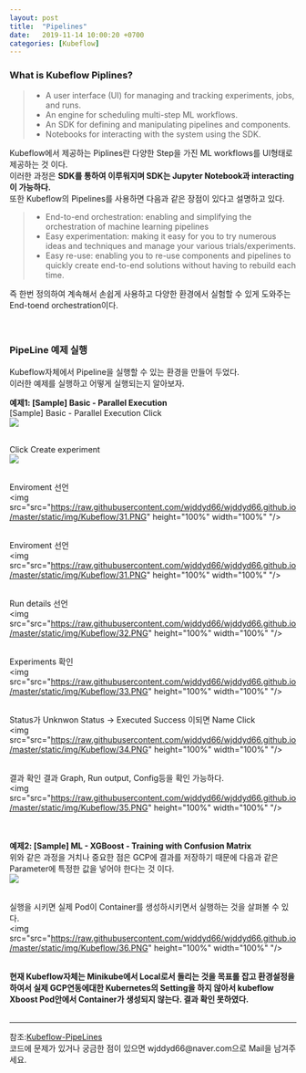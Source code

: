 ```yaml
---
layout: post
title:  "Pipelines"
date:   2019-11-14 10:00:20 +0700
categories: [Kubeflow]
---
```

<link rel = "stylesheet" href ="/static/css/bootstrap.min.css">

### What is Kubeflow Piplines?
>- A user interface (UI) for managing and tracking experiments, jobs, and runs.
>- An engine for scheduling multi-step ML workflows.
>- An SDK for defining and manipulating pipelines and components.
>- Notebooks for interacting with the system using the SDK.

Kubeflow에서 제공하는 Piplines란 다양한 Step을 가진 ML workflows를 UI형태로 제공하는 것 이다.  
이러한 과정은 **SDK를 통하여 이루워지며 SDK는 Jupyter Notebook과 interacting이 가능하다.**  
또한 Kubeflow의 Pipelines를 사용하면 다음과 같은 장점이 있다고 설명하고 있다.  
>- End-to-end orchestration: enabling and simplifying the orchestration of machine learning pipelines
>- Easy experimentation: making it easy for you to try numerous ideas and techniques and manage your various trials/experiments.
>- Easy re-use: enabling you to re-use components and pipelines to quickly create end-to-end solutions without having to rebuild each time.

즉 한번 정의하여 계속해서 손쉽게 사용하고 다양한 환경에서 실험할 수 있게 도와주는 End-toend orchestration이다.  
<br><br>

### PipeLine 예제 실행
Kubeflow자체에서 Pipeline을 실행할 수 있는 환경을 만들어 두었다.  
이러한 예제를 실행하고 어떻게 실행되는지 알아보자.  

**예제1: [Sample] Basic - Parallel Execution**  
[Sample] Basic - Parallel Execution Click  
<img src="https://www.kubeflow.org/docs/images/click-pipeline-sample.png"/><br><br>

Click Create experiment  
<img src="https://www.kubeflow.org/docs/images/pipelines-start-experiment.png"/><br><br>

Enviroment 선언  
<img src="src="https://raw.githubusercontent.com/wjddyd66/wjddyd66.github.io/master/static/img/Kubeflow/31.PNG" height="100%" width="100%" "/><br><br>

Enviroment 선언  
<img src="src="https://raw.githubusercontent.com/wjddyd66/wjddyd66.github.io/master/static/img/Kubeflow/31.PNG" height="100%" width="100%" "/><br><br>

Run details 선언  
<img src="src="https://raw.githubusercontent.com/wjddyd66/wjddyd66.github.io/master/static/img/Kubeflow/32.PNG" height="100%" width="100%" "/><br><br>

Experiments 확인  
<img src="src="https://raw.githubusercontent.com/wjddyd66/wjddyd66.github.io/master/static/img/Kubeflow/33.PNG" height="100%" width="100%" "/><br><br>

Status가 Unknwon Status -> Executed Success 이되면 Name Click  
<img src="src="https://raw.githubusercontent.com/wjddyd66/wjddyd66.github.io/master/static/img/Kubeflow/34.PNG" height="100%" width="100%" "/><br><br>

결과 확인 결과 Graph, Run output, Config등을 확인 가능하다.  
<img src="src="https://raw.githubusercontent.com/wjddyd66/wjddyd66.github.io/master/static/img/Kubeflow/35.PNG" height="100%" width="100%" "/><br><br>
<br>

**예제2: [Sample] ML - XGBoost - Training with Confusion Matrix**  
위와 같은 과정을 거치나 중요한 점은 GCP에 결과를 저장하기 때문에 다음과 같은 Parameter에 특정한 값을 넣어야 한다는 것 이다.  
<img src="https://www.kubeflow.org/docs/images/pipelines-start-xgboost-run.png"/><br><br>

실행을 시키면 실제 Pod이 Container를 생성하시키면서 실행하는 것을 살펴볼 수 있다.  
<img src="src="https://raw.githubusercontent.com/wjddyd66/wjddyd66.github.io/master/static/img/Kubeflow/36.PNG" height="100%" width="100%" "/><br><br>

**현재 Kubeflow자체는 Minikube에서 Local로서 돌리는 것을 목표롤 잡고 환경설정을하여서 실제 GCP연동에대한 Kubernetes의 Setting을 하지 않아서 kubeflow Xboost Pod안에서 Container가 생성되지 않는다. 결과 확인 못하였다.**  
<br>


<hr>
참조:<a href="https://www.kubeflow.org/docs/pipelines/pipelines-quickstart/">Kubeflow-PipeLines</a><br>
코드에 문제가 있거나 궁금한 점이 있으면 wjddyd66@naver.com으로  Mail을 남겨주세요.